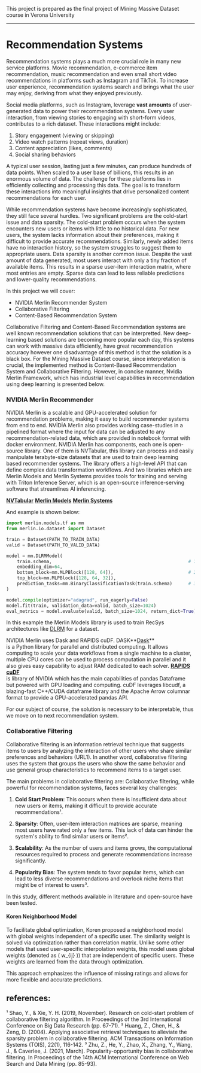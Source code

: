 This project is prepared as the final project of Mining Massive Dataset course in Verona University

----
# Recommendation Systems

Recommendation systems plays a much more crucial role in many new service platforms. Movie recommendation, e-commerce item recommendation, music recommendation and even small short video recommendations in platforms such as Instagram and TikTok.
To increase user experience, recommendation systems search and brings what the user may enjoy, deriving from what they enjoyed previously.

Social media platforms, such as Instagram, leverage **vast amounts** of user-generated data to power their recommendation systems. Every user interaction, from viewing stories to engaging with short-form videos, contributes to a rich dataset. These interactions might include:

1. Story engagement (viewing or skipping)
2. Video watch patterns (repeat views, duration)
3. Content appreciation (likes, comments)
4. Social sharing behaviors

A typical user session, lasting just a few minutes, can produce hundreds of data points. When scaled to a user base of billions, this results in an enormous volume of data.
The challenge for these platforms lies in efficiently collecting and processing this data. The goal is to transform these interactions into meaningful insights that drive personalized content recommendations for each user.

While recommendation systems have become increasingly sophisticated, they still face several hurdles. Two significant problems are the cold-start issue and data sparsity.
The cold-start problem occurs when the system encounters new users or items with little to no historical data. For new users, the system lacks information about their preferences, making it difficult to provide accurate recommendations. Similarly, newly added items have no interaction history, so the system struggles to suggest them to appropriate users.
Data sparsity is another common issue. Despite the vast amount of data generated, most users interact with only a tiny fraction of available items. This results in a sparse user-item interaction matrix, where most entries are empty. Sparse data can lead to less reliable predictions and lower-quality recommendations.

In this project we will cover:
- NVIDIA Merlin Recommender System
- Collaborative Filtering
- Content-Based Recommendation System

Collaborative Filtering and Content-Based Recommendation systems are well known recommendation solutions that can be interpretted. New deep-learning based solutions are becoming more popular each day, this systems can work with massive data efficiently, have great recommendation accuracy however one disadvantage of this method is that the solution is a black box.
For the Mining Massive Dataset course, since interpretation is crucial, the implemented method is Content-Based Recommendation System and Collaborative Filtering. However, in concise manner, Nvidia Merlin Framework, which has industrial level capabilities in recommendation using deep learning is presented below.

### NVIDIA Merlin Recommender 

NVIDIA Merlin is a scalable and GPU-accelerated solution for recommendation problems, making it easy to build recommender systems from end to end. NVİDİA Merlin also provides working case-studies in a pipelined format where the input for data can be adjusted to any recommendation-related data, which are provided in notebook format with docker environment. NVIDIA Merlin has components, each one is open-source library. One of them is NVTabular, this library can process and easily manipulate terabyte-size datasets that are used to train deep learning based recommender systems. The library offers a high-level API that can define complex data transformation workflows. And two libraries which are Merlin Models and Merlin Systems provides tools for training and serving with Triton Inference Server, which is an open-source inference-serving software that streamlines AI inferencing.

**[NVTabular](https://github.com/NVIDIA-Merlin/NVTabular)**
**[Merlin Models](https://github.com/NVIDIA-Merlin/models)**
**[Merlin Systems](https://github.com/NVIDIA-Merlin/systems)**

And example is shown below:


```python
import merlin.models.tf as mm
from merlin.io.dataset import Dataset

train = Dataset(PATH_TO_TRAIN_DATA)
valid = Dataset(PATH_TO_VALID_DATA)

model = mm.DLRMModel(
    train.schema,                                                   # 1
    embedding_dim=64,
    bottom_block=mm.MLPBlock([128, 64]),                            # 2
    top_block=mm.MLPBlock([128, 64, 32]),
    prediction_tasks=mm.BinaryClassificationTask(train.schema)      # 3
)

model.compile(optimizer="adagrad", run_eagerly=False)
model.fit(train, validation_data=valid, batch_size=1024)
eval_metrics = model.evaluate(valid, batch_size=1024, return_dict=True)
```

In this example the Merlin Models library is used to train RecSys architectures like [DLRM](http://arxiv.org/abs/1906.00091) for a dataset.

NVIDIA Merlin uses Dask and RAPIDS cuDF. DASK**[Dask](https://www.dask.org/)**<br> is a Python library for parallel and distributed computing. It allows computing to scale your data workflows from a single machine to a cluster, multiple CPU cores can be used to process computation in parallel and it also gives easy capability to adjust RAM dedicated to each solver. **[RAPIDS cuDF](https://github.com/rapidsai/cudf)**<br> is library of NVIDIA which has the main capabilities of pandas Dataframe but powered with GPU loading and computing. cuDF leverages libcudf, a blazing-fast C++/CUDA dataframe library and the Apache Arrow columnar format to provide a GPU-accelerated pandas API.

For our subject of course, the solution is necessary to be interpretable, thus we move on to next recommendation system.

### Collaborative Filtering

Collaborative filtering is an information retrieval technique that suggests items to users by analyzing the interaction of other users who share similar preferences and behaviors (URL1). In another word, collaborative filtering uses the system that groups the users who show the same behavior and use general group characteristics to recommend items to a target user. 

The main problems in collaborative filtering are:
Collaborative filtering, while powerful for recommendation systems, faces several key challenges:

1. **Cold Start Problem**: This occurs when there is insufficient data about new users or items, making it difficult to provide accurate recommendations¹.

2. **Sparsity**: Often, user-item interaction matrices are sparse, meaning most users have rated only a few items. This lack of data can hinder the system's ability to find similar users or items².

3. **Scalability**: As the number of users and items grows, the computational resources required to process and generate recommendations increase significantly.

4. **Popularity Bias**: The system tends to favor popular items, which can lead to less diverse recommendations and overlook niche items that might be of interest to users³.

In this study, different methods available in literature and open-source have been tested.

#### Koren Neighborhood Model

To facilitate global optimization, Koren proposed a neighborhood model with global weights independent of a specific user. The similarity weight is solved via optimization rather than correlation matrix. Unlike some other models that used user-specific interpolation weights, this model uses global weights (denoted as \( w_{ij} \)) that are independent of specific users. These weights are learned from the data through optimization.

This approach emphasizes the influence of missing ratings and allows for more flexible and accurate predictions.




references:
----
¹ Shao, Y., & Xie, Y. H. (2019, November). Research on cold-start problem of collaborative filtering algorithm. In Proceedings of the 3rd International Conference on Big Data Research (pp. 67-71).
² Huang, Z., Chen, H., & Zeng, D. (2004). Applying associative retrieval techniques to alleviate the sparsity problem in collaborative filtering. ACM Transactions on Information Systems (TOIS), 22(1), 116-142.
³ Zhu, Z., He, Y., Zhao, X., Zhang, Y., Wang, J., & Caverlee, J. (2021, March). Popularity-opportunity bias in collaborative filtering. In Proceedings of the 14th ACM International Conference on Web Search and Data Mining (pp. 85-93).
